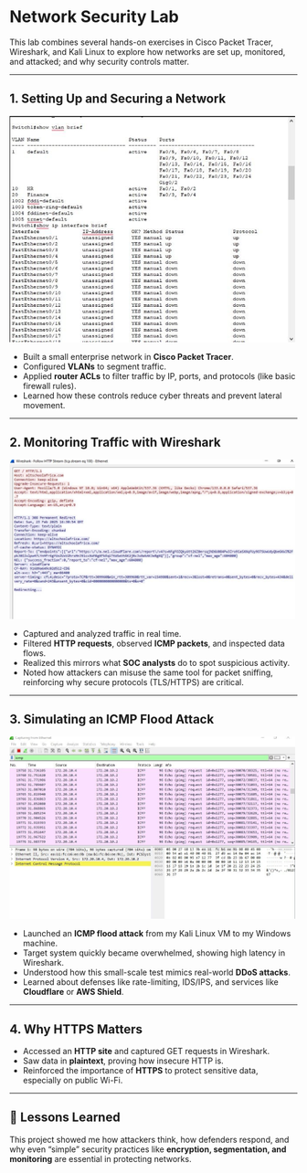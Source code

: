 # Network Security Lab

This lab combines several hands-on exercises in Cisco Packet Tracer, Wireshark, and Kali Linux to explore how networks are set up, monitored, and attacked; and why security controls matter.

---

## 1. Setting Up and Securing a Network
<img src="./vlansetup.jpg" alt="VLAN Setup in Packet Tracer" width="500"/>

- Built a small enterprise network in **Cisco Packet Tracer**.  
- Configured **VLANs** to segment traffic.  
- Applied **router ACLs** to filter traffic by IP, ports, and protocols (like basic firewall rules).  
- Learned how these controls reduce cyber threats and prevent lateral movement.

---

## 2. Monitoring Traffic with Wireshark
<img src="./Wireshark-http.jpg" alt="Wireshark HTTP Capture" width="500"/>

- Captured and analyzed traffic in real time.  
- Filtered **HTTP requests**, observed **ICMP packets**, and inspected data flows.  
- Realized this mirrors what **SOC analysts** do to spot suspicious activity.  
- Noted how attackers can misuse the same tool for packet sniffing, reinforcing why secure protocols (TLS/HTTPS) are critical.

---

## 3. Simulating an ICMP Flood Attack
<img src="./ICMPFlood.png" alt="ICMP Flood Attack" width="500"/>

- Launched an **ICMP flood attack** from my Kali Linux VM to my Windows machine.  
- Target system quickly became overwhelmed, showing high latency in Wireshark.  
- Understood how this small-scale test mimics real-world **DDoS attacks**.  
- Learned about defenses like rate-limiting, IDS/IPS, and services like **Cloudflare** or **AWS Shield**.

---

## 4. Why HTTPS Matters
- Accessed an **HTTP site** and captured GET requests in Wireshark.  
- Saw data in **plaintext**, proving how insecure HTTP is.  
- Reinforced the importance of **HTTPS** to protect sensitive data, especially on public Wi-Fi.

---

## 📝 Lessons Learned
This project showed me how attackers think, how defenders respond, and why even “simple” security practices like **encryption, segmentation, and monitoring** are essential in protecting networks.
